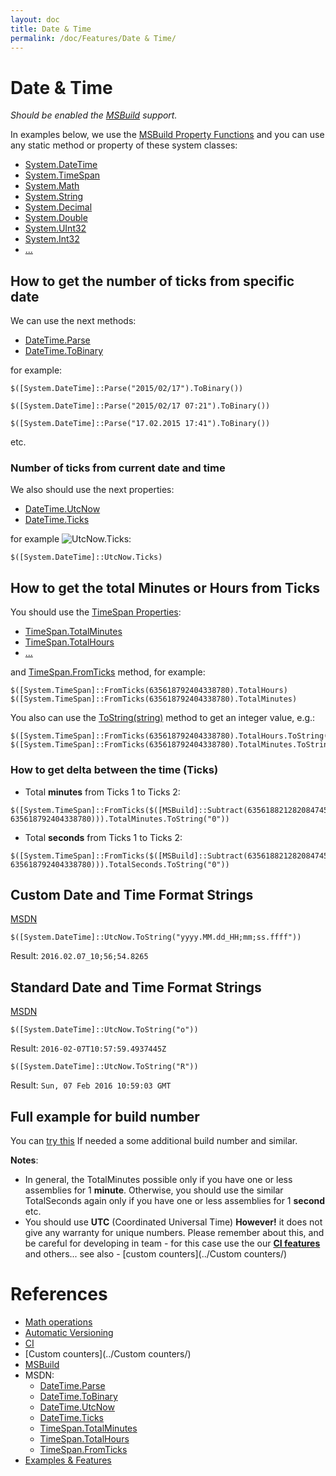 ```yaml
---
layout: doc
title: Date & Time
permalink: /doc/Features/Date & Time/
---
```

# Date & Time

*Should be enabled the [MSBuild](../../Scripts/MSBuild/) support.*

In examples below, we use the [MSBuild Property Functions](https://msdn.microsoft.com/en-us/library/vstudio/dd633440%28v=vs.120%29.aspx#BKMK_PropertyFunctions) and you can use any static method or property of these system classes:

* [System.DateTime](https://msdn.microsoft.com/en-us/library/system.datetime_methods%28v=vs.100%29.aspx)
* [System.TimeSpan](https://msdn.microsoft.com/en-us/library/system.timespan_methods%28v=vs.100%29.aspx)
* [System.Math](https://msdn.microsoft.com/en-us/library/system.math_methods%28v=vs.100%29.aspx)
* [System.String](https://msdn.microsoft.com/en-us/library/system.string_methods%28v=vs.100%29.aspx)
* [System.Decimal](https://msdn.microsoft.com/en-us/library/system.decimal_methods%28v=vs.100%29.aspx)
* [System.Double](https://msdn.microsoft.com/en-us/library/system.double_methods%28v=vs.100%29.aspx)
* [System.UInt32](https://msdn.microsoft.com/en-us/library/system.uint32_methods%28v=vs.100%29.aspx)
* [System.Int32](https://msdn.microsoft.com/en-us/library/system.int32_methods%28v=vs.100%29.aspx)
* [...](https://msdn.microsoft.com/en-us/library/vstudio/dd633440%28v=vs.120%29.aspx#BKMK_Static)


## How to get the number of ticks from specific date

We can use the next methods:

* [DateTime.Parse](https://msdn.microsoft.com/en-us/library/system.datetime.parse.aspx)
* [DateTime.ToBinary](https://msdn.microsoft.com/en-us/library/system.datetime.tobinary%28v=vs.110%29.aspx)

for example:

```{{site.sbelang1}}
$([System.DateTime]::Parse("2015/02/17").ToBinary())
```

```{{site.sbelang1}}
$([System.DateTime]::Parse("2015/02/17 07:21").ToBinary())
```

```{{site.sbelang1}}
$([System.DateTime]::Parse("17.02.2015 17:41").ToBinary())
```
etc.

### Number of ticks from current date and time

We also should use the next properties:

* [DateTime.UtcNow](https://msdn.microsoft.com/en-us/library/system.datetime.utcnow%28v=vs.100%29.aspx)
* [DateTime.Ticks](https://msdn.microsoft.com/en-us/library/system.datetime.ticks%28v=vs.100%29.aspx)

for example ![UtcNow.Ticks](https://bitbucket.org/3F/vssolutionbuildevent/wiki/Resources/examples/UtcNow-Ticks.gif):

```{{site.sbelang1}}
$([System.DateTime]::UtcNow.Ticks)
```

## How to get the total Minutes or Hours from Ticks

You should use the [TimeSpan Properties](https://msdn.microsoft.com/en-us/library/System.TimeSpan_properties%28v=vs.100%29.aspx):

* [TimeSpan.TotalMinutes](https://msdn.microsoft.com/en-us/library/system.timespan.totalminutes%28v=vs.100%29.aspx)
* [TimeSpan.TotalHours](https://msdn.microsoft.com/en-us/library/system.timespan.totalhours%28v=vs.100%29.aspx)
* [...](https://msdn.microsoft.com/en-us/library/System.TimeSpan_properties%28v=vs.100%29.aspx)

and [TimeSpan.FromTicks](https://msdn.microsoft.com/en-us/library/system.timespan.fromticks%28v=vs.100%29.aspx) method, for example:

```{{site.sbelang1}}
$([System.TimeSpan]::FromTicks(635618792404338780).TotalHours)
$([System.TimeSpan]::FromTicks(635618792404338780).TotalMinutes)
```
You also can use the [ToString(string)](https://msdn.microsoft.com/en-us/library/kfsatb94%28v=vs.110%29.aspx) method to get an integer value, e.g.:

```{{site.sbelang1}}
$([System.TimeSpan]::FromTicks(635618792404338780).TotalHours.ToString("0"))
$([System.TimeSpan]::FromTicks(635618792404338780).TotalMinutes.ToString("0"))
```

### How to get delta between the time (Ticks)

* Total **minutes** from Ticks 1 to Ticks 2:

```{{site.sbelang1}}
$([System.TimeSpan]::FromTicks($([MSBuild]::Subtract(635618821282084745, 635618792404338780))).TotalMinutes.ToString("0"))
```

* Total **seconds** from Ticks 1 to Ticks 2:

```{{site.sbelang1}}
$([System.TimeSpan]::FromTicks($([MSBuild]::Subtract(635618821282084745, 635618792404338780))).TotalSeconds.ToString("0"))
```

## Custom Date and Time Format Strings

[MSDN](https://msdn.microsoft.com/en-us/library/8kb3ddd4%28v=vs.110%29.aspx)

```{{msblang}}
$([System.DateTime]::UtcNow.ToString("yyyy.MM.dd_HH;mm;ss.ffff"))
```
Result: `2016.02.07_10;56;54.8265`

## Standard Date and Time Format Strings

[MSDN](https://msdn.microsoft.com/library/az4se3k1%28v=vs.100%29.aspx)

```{{msblang}}
$([System.DateTime]::UtcNow.ToString("o"))
```
Result: `2016-02-07T10:57:59.4937445Z`

```{{msblang}}
$([System.DateTime]::UtcNow.ToString("R"))
```
Result: `Sun, 07 Feb 2016 10:59:03 GMT`

## Full example for build number

You can [try this](../../Examples/Version/Manually/) If needed a some additional build number and similar.

**Notes**: 

* In general, the TotalMinutes possible only if you have one or less assemblies for 1 **minute**. Otherwise, you should use the similar TotalSeconds again only if you have one or less assemblies for 1 **second** etc.
* You should use **UTC** (Coordinated Universal Time) **However!** it does not give any warranty for unique numbers. Please remember about this, and be careful for developing in team - for this case use the our **[CI features](../../CI/)** and others... see also - [custom counters](../Custom counters/)

# References #

* [Math operations](../Math/)
* [Automatic Versioning](../../Examples/Version/)
* [CI](../../CI/)
* [Custom counters](../Custom counters/)
* [MSBuild](../../Scripts/MSBuild/)
* MSDN:
    * [DateTime.Parse](https://msdn.microsoft.com/en-us/library/system.datetime.parse.aspx)
    * [DateTime.ToBinary](https://msdn.microsoft.com/en-us/library/system.datetime.tobinary%28v=vs.110%29.aspx)
    * [DateTime.UtcNow](https://msdn.microsoft.com/en-us/library/system.datetime.utcnow%28v=vs.100%29.aspx)
    * [DateTime.Ticks](https://msdn.microsoft.com/en-us/library/system.datetime.ticks%28v=vs.100%29.aspx)
    * [TimeSpan.TotalMinutes](https://msdn.microsoft.com/en-us/library/system.timespan.totalminutes%28v=vs.100%29.aspx)
    * [TimeSpan.TotalHours](https://msdn.microsoft.com/en-us/library/system.timespan.totalhours%28v=vs.100%29.aspx)
    * [TimeSpan.FromTicks](https://msdn.microsoft.com/en-us/library/system.timespan.fromticks%28v=vs.100%29.aspx)
* [Examples & Features](../../Examples/)
